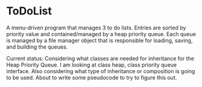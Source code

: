 # ToDoList
A menu-driven program that manages 3 to do lists. Entries are sorted by priority value and contained/managed by a heap priority queue. Each queue is managed by a file manager object that is responsible for loading, saving, and building the queues.

Current status: Considering what classes are needed for inheritance for the Heap Priority Queue. I am looking at class heap, class priority queue interface. Also considering what type of inheritance or composition is going to be used. About to write some pseudocode to try to figure this out. 
